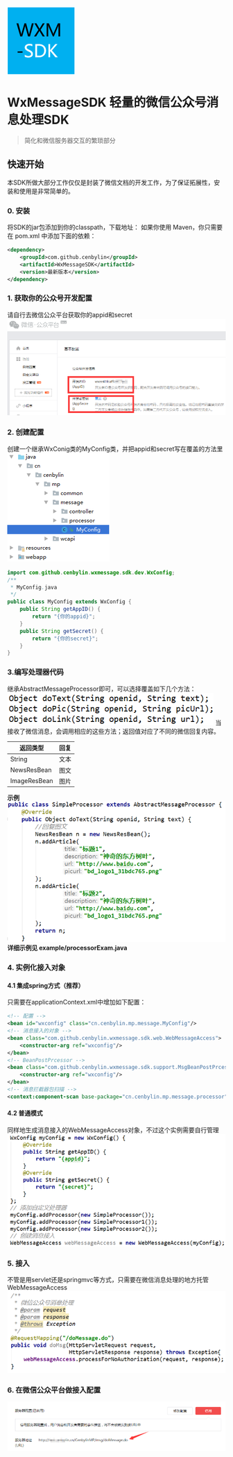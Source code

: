 ![Logo of the project](./project-resource/logo.png)
# WxMessageSDK 轻量的微信公众号消息处理SDK
> 简化和微信服务器交互的繁琐部分

## 快速开始

本SDK所做大部分工作仅仅是封装了微信文档的开发工作，为了保证拓展性，安装和使用是非常简单的。
### 0. 安装
将SDK的jar包添加到你的classpath，下载地址：
如果你使用 Maven，你只需要在 pom.xml 中添加下面的依赖：
```xml
<dependency>
	<groupId>com.github.cenbylin</groupId>
    <artifactId>WxMessageSDK</artifactId>
	<version>最新版本</version>
</dependency>
```
### 1. 获取你的公众号开发配置
请自行去微信公众平台获取你的appid和secret
![mp](./project-resource/mp.png)
### 2. 创建配置
创建一个继承WxConig类的MyConfig类，并把appid和secret写在覆盖的方法里
![myconfig](./project-resource/myconfig.png)
```java
import com.github.cenbylin.wxmessage.sdk.dev.WxConfig;
/**
 * MyConfig.java
 */
public class MyConfig extends WxConfig {
    public String getAppID() {
        return "{你的appid}";
    }
    public String getSecret() {
        return "{你的secret}";
    }
}
```
### 3.编写处理器代码
继承AbstractMessageProcessor即可，可以选择覆盖如下几个方法：
![method](./project-resource/method.png)
当接收了微信消息，会调用相应的这些方法；返回值对应了不同的微信回复内容。

| 返回类型 | 回复 |
|--------|--------|
|String|文本|
|NewsResBean|图文|
|ImageResBean|图片|
**示例**
![processor](./project-resource/exampleprocessor.png)
**详细示例见 example/processorExam.java**
### 4. 实例化接入对象
#### 4.1 集成spring方式（推荐）
只需要在applicationContext.xml中增加如下配置：
```xml
<!-- 配置 -->
<bean id="wxconfig" class="cn.cenbylin.mp.message.MyConfig"/>
<!-- 消息接入的对象 -->
<bean class="com.github.cenbylin.wxmessage.sdk.web.WebMessageAccess">
    <constructor-arg ref="wxconfig"/>
</bean>
<!-- BeanPostPrcessor -->
<bean class="com.github.cenbylin.wxmessage.sdk.support.MsgBeanPostPrcessorImpl">
    <constructor-arg ref="wxconfig"/>
</bean>
<!-- 消息拦截器包扫描 -->
<context:component-scan base-package="cn.cenbylin.mp.message.processor" />
```
#### 4.2 普通模式
同样地生成消息接入的WebMessageAccess对象，不过这个实例需要自行管理
![generalCode](./project-resource/generalCode.png)
### 5. 接入
不管是用servlet还是springmvc等方式，只需要在微信消息处理的地方托管WebMessageAccess
![doMsg](./project-resource/doMsg.png)
### 6. 在微信公众平台做接入配置
![mpConfig](./project-resource/mpConfig.png)
